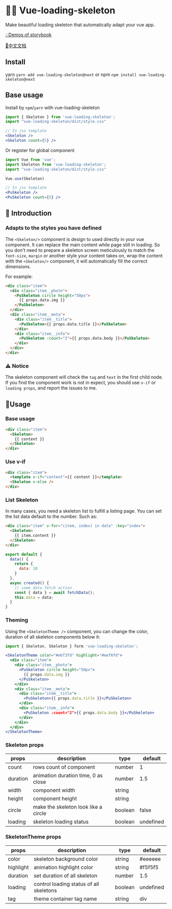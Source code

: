# 💅🏻 Vue-loading-skeleton

Make beautiful loading skeleton that automatically adapt your vue app.

[💡Demos of storybook](https://kitwon.github.io/vue-loading-skeleton/)

[📕中文文档](https://github.com/kitwon/vue-loading-skeleton/blob/master/README-CN.md)

## Install
yarn
`yarn add vue-loading-skeleton@next`
or npm
`npm install vue-loading-skeleton@next`

## Base usage
Install by `npm`/`yarn` with vue-loading-skeleton

```jsx
import { Skeleton } from 'vue-loading-skeleton';
import "vue-loading-skeleton/dist/style.css"

// In jsx template
<Skeleton />
<Skeleton count={5} />
```

Or register for global component

```jsx
import Vue from 'vue';
import Skeleton from 'vue-loading-skeleton';
import "vue-loading-skeleton/dist/style.css"

Vue.use(Skeleton)

// In jsx template
<PuSkeleton />
<PuSkeleton count={5} />
```

## 🌈 Introduction

### Adapts to the styles you have defined
The `<Skeleton/>` component is design to used directly in your vue component. It can replace the main content while page still in loading. So you don't need to prepare a skeleton screen meticulously to match the `font-size`, `margin` or another style your content takes on, wrap the content with the `<Skeleton/>` component, it will automatically fill the correct dimensions.

For example:
```html
<div class="item">
  <div class="item__photo">
    <PuSkeleton circle height="50px">
      {{ props.data.img }}
    </PuSkeleton>
  </div>
  <div class="item__meta">
    <div class="item__title">
      <PuSkeleton>{{ props.data.title }}</PuSkeleton>
    </div>
    <div class="item__info">
      <PuSkeleton :count="2">{{ props.data.body }}</PuSkeleton>
    </div>
  </div>
</div>
```

### ⚠️ Notice
The skeleton component will check the `tag` and `text` in the first child node. If you find the component work is not in expect, you should use `v-if` or `loading props`, and report the issues to me.

## 📔Usage

### Base usage
```html
<div class="item">
  <Skeleton>
    {{ content }}
  </Skeleton>
</div>
```

### Use v-if
```html
<div class="item">
  <template v-if="content">{{ content }}</template>
  <Skeleton v-else />
</div>
```

### List Skeleton
In many cases, you need a skeleton list to fulfill a listing page. You can set the list data default to the number. Such as:

```html
<div class="item" v-for="(item, index) in data" :key="index">
  <Skeleton>
    {{ item.content }}
  </Skeleton>
</div>
```

```javascript
export default {
  data() {
    return {
      data: 10
    }
  },
  async created() {
    // some data fetch action
    const { data } = await fetchData();
    this.data = data;
  }
}
```

### Theming
Using the `<SkeletonTheme />` component, you can change the color, duration of all skeleton components below it:

```jsx
import { Skeleton, Skeleton } form 'vue-loading-skeleton';

<SkeletonTheme color="#e6f3fd" highlight="#eef6fd">
  <div class="item">
    <div class="item__photo">
      <PuSkeleton circle height="50px">
        {{ props.data.img }}
      </PuSkeleton>
    </div>
    <div class="item__meta">
      <div class="item__title">
        <PuSkeleton>{{ props.data.title }}</PuSkeleton>
      </div>
      <div class="item__info">
        <PuSkeleton :count="2">{{ props.data.body }}</PuSkeleton>
      </div>
    </div>
  </div>
</SkeletonTheme>
```

### Skeleton props
| props    | description                          | type    | default   |
| -------- | ------------------------------------ | ------- | --------- |
| count    | rows count of component              | number  | 1         |
| duration | animation duration time, 0 as close  | number  | 1.5       |
| width    | component width                      | string  |           |
| height   | component height                     | string  |           |
| circle   | make the skeleton look like a circle | boolean | false     |
| loading  | skeleton loading status              | boolean | undefined |

### SkeletonTheme props
| props     | description                             | type    | default   |
| --------- | --------------------------------------- | ------- | --------- |
| color     | skeleton background color               | string  | #eeeeee   |
| highlight | animation highlight color               | string  | #f5f5f5   |
| duration  | set duration of all skeleton            | number  | 1.5       |
| loading   | control loading status of all skeletons | boolean | undefined |
| tag       | theme container tag name                | string  | div       |
